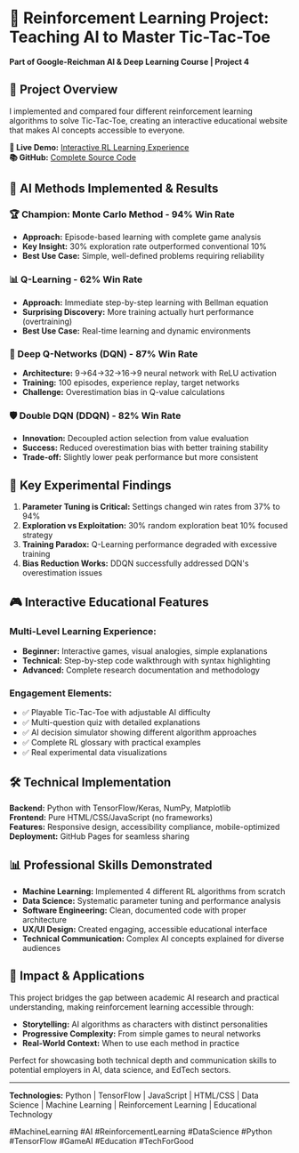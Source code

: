 # 🎯 Reinforcement Learning Project: Teaching AI to Master Tic-Tac-Toe

**Part of Google-Reichman AI & Deep Learning Course | Project 4**

## 🚀 Project Overview

I implemented and compared four different reinforcement learning algorithms to solve Tic-Tac-Toe, creating an interactive educational website that makes AI concepts accessible to everyone.

**🔗 Live Demo:** [Interactive RL Learning Experience](https://arielsootyhey.github.io/Project-4-TIC-TAC-TOE-with-RL/)  
**📚 GitHub:** [Complete Source Code](https://github.com/ArielSoothy/Project-4-TIC-TAC-TOE-with-RL)

## 🧠 AI Methods Implemented & Results

### 🏆 Champion: Monte Carlo Method - 94% Win Rate
- **Approach:** Episode-based learning with complete game analysis
- **Key Insight:** 30% exploration rate outperformed conventional 10%
- **Best Use Case:** Simple, well-defined problems requiring reliability

### 📊 Q-Learning - 62% Win Rate  
- **Approach:** Immediate step-by-step learning with Bellman equation
- **Surprising Discovery:** More training actually hurt performance (overtraining)
- **Best Use Case:** Real-time learning and dynamic environments

### 🧠 Deep Q-Networks (DQN) - 87% Win Rate
- **Architecture:** 9→64→32→16→9 neural network with ReLU activation
- **Training:** 100 episodes, experience replay, target networks
- **Challenge:** Overestimation bias in Q-value calculations

### 🛡️ Double DQN (DDQN) - 82% Win Rate
- **Innovation:** Decoupled action selection from value evaluation
- **Success:** Reduced overestimation bias with better training stability
- **Trade-off:** Slightly lower peak performance but more consistent

## 🔬 Key Experimental Findings

1. **Parameter Tuning is Critical:** Settings changed win rates from 37% to 94%
2. **Exploration vs Exploitation:** 30% random exploration beat 10% focused strategy
3. **Training Paradox:** Q-Learning performance degraded with excessive training
4. **Bias Reduction Works:** DDQN successfully addressed DQN's overestimation issues

## 🎮 Interactive Educational Features

### Multi-Level Learning Experience:
- **Beginner:** Interactive games, visual analogies, simple explanations
- **Technical:** Step-by-step code walkthrough with syntax highlighting  
- **Advanced:** Complete research documentation and methodology

### Engagement Elements:
- ✅ Playable Tic-Tac-Toe with adjustable AI difficulty
- ✅ Multi-question quiz with detailed explanations
- ✅ AI decision simulator showing different algorithm approaches
- ✅ Complete RL glossary with practical examples
- ✅ Real experimental data visualizations

## 🛠️ Technical Implementation

**Backend:** Python with TensorFlow/Keras, NumPy, Matplotlib  
**Frontend:** Pure HTML/CSS/JavaScript (no frameworks)  
**Features:** Responsive design, accessibility compliance, mobile-optimized  
**Deployment:** GitHub Pages for seamless sharing

## 📊 Professional Skills Demonstrated

- **Machine Learning:** Implemented 4 different RL algorithms from scratch
- **Data Science:** Systematic parameter tuning and performance analysis  
- **Software Engineering:** Clean, documented code with proper architecture
- **UX/UI Design:** Created engaging, accessible educational interface
- **Technical Communication:** Complex AI concepts explained for diverse audiences

## 🎯 Impact & Applications

This project bridges the gap between academic AI research and practical understanding, making reinforcement learning accessible through:
- **Storytelling:** AI algorithms as characters with distinct personalities
- **Progressive Complexity:** From simple games to neural networks
- **Real-World Context:** When to use each method in practice

Perfect for showcasing both technical depth and communication skills to potential employers in AI, data science, and EdTech sectors.

---

**Technologies:** Python | TensorFlow | JavaScript | HTML/CSS | Data Science | Machine Learning | Reinforcement Learning | Educational Technology

#MachineLearning #AI #ReinforcementLearning #DataScience #Python #TensorFlow #GameAI #Education #TechForGood